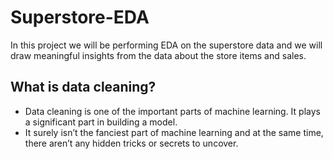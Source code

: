 # Superstore-EDA
In this project we will be performing EDA on the superstore data and we will draw meaningful insights from the data about the store items and sales. 

## What is data cleaning? 

- Data cleaning is one of the important parts of machine learning. It 
plays a significant part in building a model. 
-  It surely isn’t the fanciest part of machine learning and at the same 
time, there aren’t any hidden tricks or secrets to uncover.

